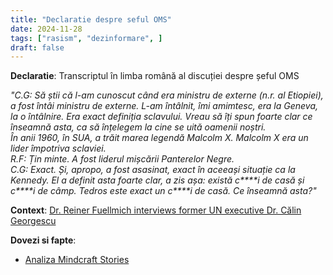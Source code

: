 ```yaml
---
title: "Declaratie despre seful OMS"
date: 2024-11-28
tags: ["rasism", "dezinformare", ]
draft: false
---
```


**Declaratie**: Transcriptul în limba română al discuției despre șeful OMS 

*"C.G: Să știi că l-am cunoscut când era ministru de externe (n.r. al Etiopiei), a fost întâi ministru de externe. L-am întâlnit, îmi amimtesc, era la Geneva, la o întâlnire. Era exact definiția sclavului. Vreau să îți spun foarte clar ce înseamnă asta, ca să înțelegem la cine se uită oamenii noștri.  
În anii 1960, în SUA, a trăit marea legendă Malcolm X. Malcolm X era un lider împotriva sclaviei.  
R.F: Țin minte. A fost liderul mișcării Panterelor Negre.  
C.G: Exact. Și, apropo, a fost asasinat, exact în aceeași situație ca la Kennedy. El a definit asta foarte clar, a zis așa: există c\*\*\*\*i de casă și c\*\*\*\*i de câmp. Tedros este exact un c\*\*\*\*i de casă. Ce înseamnă asta?"*

**Context**: [Dr. Reiner Fuellmich interviews former UN executive Dr. Călin Georgescu](https://www.youtube.com/watch?v=ctwNUYShvL0&t=1428s)

**Dovezi si fapte**: 
- [Analiza Mindcraft Stories](https://mindcraftstories.ro/societate/derapaj-rasist-al-lui-calin-georgescu-la-adresa-sefului-oms-intr-un-interviu-din-2023-e-un-ci-de-casa/)
